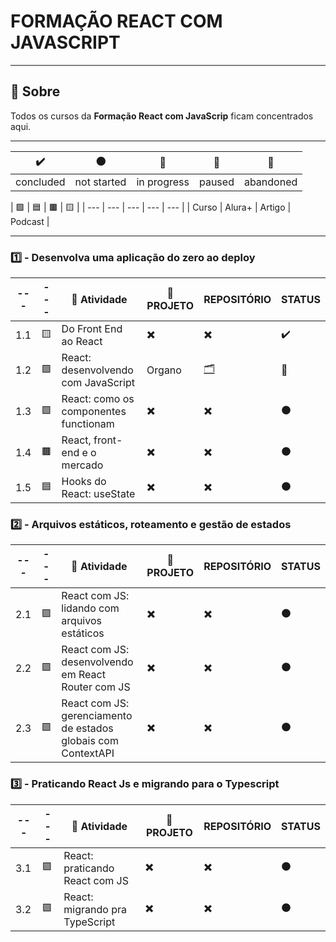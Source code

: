# FORMAÇÃO REACT COM JAVASCRIPT

---

## 📌 Sobre
  Todos os cursos da **Formação React com JavaScrip** ficam concentrados aqui.

---

| ✔️ | ⚫ | 🔵 | 🔶 | 🔴 | 
| --- | --- | --- | --- | --- |
| concluded | not started | in progress | paused | abandoned |

| 🟪 | 🟦 | 🟫  | 🟨 |
| --- | --- | --- | --- | --- |
| Curso | Alura+ | Artigo | Podcast |

---

### 1️⃣ - Desenvolva uma aplicação do zero ao deploy

| --- | --- | 📘 Atividade | 🔗 PROJETO | REPOSITÓRIO | STATUS |
| --- | --- | --- | --- | --- | --- |
| 1.1 | 🟨 | Do Front End ao React | ✖️ | ✖️ | ✔️ |
| 1.2 | 🟪 | React: desenvolvendo com JavaScript | Organo | [🗂️](./desenvolvendoComJS/) | 🔵 |
| 1.3 | 🟪 | React: como os componentes functionam | ✖️ | ✖️ | ⚫ |
| 1.4 | 🟫 | React, front-end e o mercado | ✖️ | ✖️ | ⚫ |
| 1.5 | 🟦 | Hooks do React: useState | ✖️ | ✖️ | ⚫ |


### 2️⃣ - Arquivos estáticos, roteamento e gestão de estados

| --- | --- | 📘 Atividade | 🔗 PROJETO | REPOSITÓRIO | STATUS |
| --- | --- | --- | --- | --- | --- |
| 2.1 | 🟪 | React com JS: lidando com arquivos estáticos | ✖️ | ✖️ | ⚫ |
| 2.2 | 🟪 | React com JS: desenvolvendo em React Router com JS | ✖️ | ✖️ | ⚫ |
| 2.3 | 🟪 | React com JS: gerenciamento de estados globais com ContextAPI | ✖️ | ✖️ | ⚫ |


### 3️⃣ - Praticando React Js e migrando para o Typescript

| --- | --- | 📘 Atividade | 🔗 PROJETO | REPOSITÓRIO | STATUS |
| --- | --- | --- | --- | --- | --- |
| 3.1 | 🟪 | React: praticando React com JS | ✖️ | ✖️ | ⚫ |
| 3.2 | 🟪 | React: migrando pra TypeScript | ✖️ | ✖️ | ⚫ |
